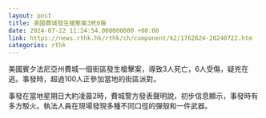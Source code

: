 ```yaml
---
layout: post
title: 美國費城發生槍擊案3死6傷
date: 2024-07-22 11:24:54.000000000 +08:00
link: https://news.rthk.hk/rthk/ch/component/k2/1762624-20240722.htm
categories: rthk
---
```


美國賓夕法尼亞州費城一個街區發生槍擊案，導致3人死亡，6人受傷，疑兇在逃。事發時，超過100人正參加當地的街區派對。

事發在當地星期日大約凌晨2時，費城警方發表聲明說，初步信息顯示，事發時有多方駁火。執法人員在現場發現多種不同口徑的彈殼和一件武器。
